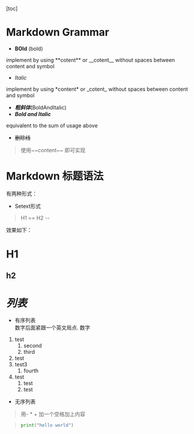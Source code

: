 [toc]
# Markdown Grammar
- **BOld** (bold)

implement by using \*\*cotent\*\* or \_\_cotent\_\_ without spaces between content and symbol  

- *Italic*

implement by using \*content\* or \_cotent\_ without spaces between content and symbol

- ***粗斜体***(BoldAndItalic) 
- ***Bold and Italic***

equivalent to the sum of usage above

 
- ~~删除线~~
> 使用\~\~content\~\~ 即可实现

# Markdown 标题语法 

有两种形式：
- Setext形式 
> H1
  ==
  H2 
  --

效果如下：

H1
==
h2
--

# *列表*
- 有序列表  
数字后面紧跟一个英文局点. 数字
1. test
	1. second 
	1. third
1. test
1. test3
	1. fourth
1. test
	1) test
	1) test

- 无序列表  
> 用- * + 加一个空格加上内容

> ```python
> print("hello world")
> ```
